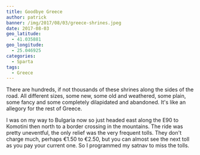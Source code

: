 ```yaml
---
title: Goodbye Greece
author: patrick
banner: /img/2017/08/03/greece-shrines.jpeg
date: 2017-08-03
geo_latitude:
  - 41.035881
geo_longitude: 
  - 25.046925
categories:
  - Sparta
tags:
  - Greece
---
```

There are hundreds, if not thousands of these shrines along the sides of the road. All different sizes, some new, some old and weathered, some plain, some fancy and some completely dilapidated and abandoned. It's like an allegory for the rest of Greece.

<!--More--> 

I was on my way to Bulgaria now so just headed east along the E90 to Komotini then north to a border crossing in the mountains. The ride was pretty uneventful, the only relief was the very frequent tolls. They don't charge much, perhaps €1.50 to €2.50, but you can almost see the next toll as you pay your current one. So I programmed my satnav to miss the tolls. 
